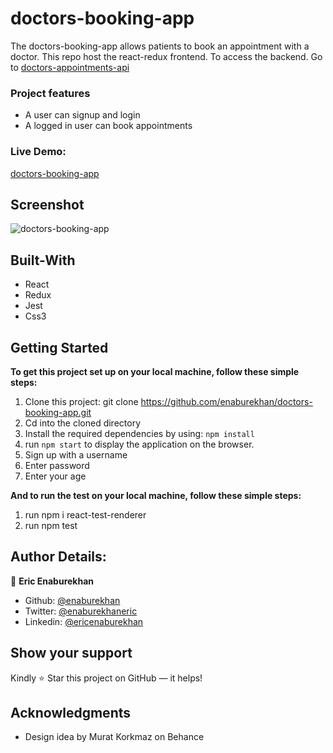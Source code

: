 # doctors-booking-app

The doctors-booking-app allows patients to book an appointment with a doctor. This repo host the react-redux frontend. To access the backend. Go to [doctors-appointments-api](https://github.com/enaburekhan/doctors-appointment-api.git)

### Project features

- A user can signup and login
- A logged in user can book appointments

### Live Demo:

[doctors-booking-app](https://enaburekhan-doctors-booking-app.netlify.app)

## Screenshot

![doctors-booking-app](https://user-images.githubusercontent.com/51296741/128604204-e71d0644-e88f-4743-b922-e708aa5a23d9.png)

## Built-With

- React
- Redux
- Jest
- Css3

## Getting Started

**To get this project set up on your local machine, follow these simple steps:**

1. Clone this project: git clone https://github.com/enaburekhan/doctors-booking-app.git
2. Cd into the cloned directory
3. Install the required dependencies by using: `npm install`
4. run `npm start` to display the application on the browser.
5. Sign up with a username
6. Enter password
7. Enter your age

**And to run the test on your local machine, follow these simple steps:**

1. run npm i react-test-renderer
2. run npm test

## Author Details:

👤 **Eric Enaburekhan**

- Github: [@enaburekhan](https://github.com/enaburekhan)
- Twitter: [@enaburekhaneric](https://twitter.com/enaburekhaneric)
- Linkedin: [@ericenaburekhan](https://www.linkedin.com/in/eric-enaburekhan-801a28100/)

## Show your support

Kindly ⭐ Star this project on GitHub — it helps!

## Acknowledgments

- Design idea by Murat Korkmaz on Behance

